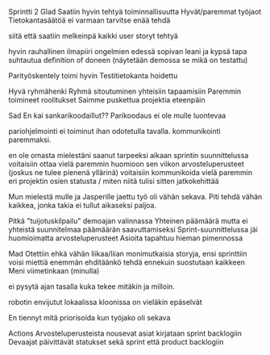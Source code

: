 Sprintti 2
Glad
Saatiin hyvin tehtyä toiminnallisuutta
Hyvät/paremmat työjaot
Tietokantasäätöä ei varmaan tarvitse enää tehdä

siitä että saatiin melkeinpä kaikki user storyt tehtyä


hyvin rauhallinen ilmapiiri ongelmien edessä
sopivan leani ja kypsä tapa suhtautua definition of doneen (näytetään demossa se mikä on testattu)


Parityöskentely toimi hyvin
Testitietokanta hoidettu

Hyvä ryhmähenki
Ryhmä sitoutuminen yhteisiin tapaamisiin
Paremmin toimineet roolitukset
Saimme puskettua projektia eteenpäin

Sad
En kai sankarikoodaillut??
Parikoodaus ei ole mulle luontevaa


pariohjelmointi ei toiminut ihan odotetulla tavalla.
kommunikointi paremmaksi.

en ole omasta mielestäni saanut tarpeeksi aikaan
sprintin suunnittelussa voitaisiin ottaa vielä paremmin huomioon sen viikon arvosteluperusteet (joskus ne tulee pienenä yllärinä)
voitaisiin kommunikoida vielä paremmin eri projektin osien statusta / miten niitä tulisi sitten jatkokehittää

Mun mielestä mulle ja Jasperille jaettu työ oli vähän sekava. 
Piti tehdä vähän kaikkea, jonka takia ei tullut aikaseksi paljoa.

Pitkä "tuijotuskilpailu" demoajan valinnassa
Yhteinen päämäärä mutta ei yhteistä suunnitelmaa päämäärän saavuttamiseksi
Sprint-suunnittelussa jäi huomioimatta arvosteluperusteet
Asioita tapahtuu hieman pimennossa

Mad
Otettiin ehkä vähän liikaa/liian monimutkaisia storyja, ensi sprinttiin
voisi miettiä enemmän ehditäänkö tehdä ennekuin suostutaan kaikkeen
Meni viimetinkaan (minulla)

ei pysytä ajan tasalla kuka tekee mitäkin ja milloin.


robotin envijutut lokaalissa kloonissa on vieläkin epäselvät



En tiennyt mitä priorisoida kun työjako oli sekava


Actions
Arvosteluperusteista nousevat asiat kirjataan sprint backlogiin
Devaajat päivittävät statukset sekä sprint että product backlogiin